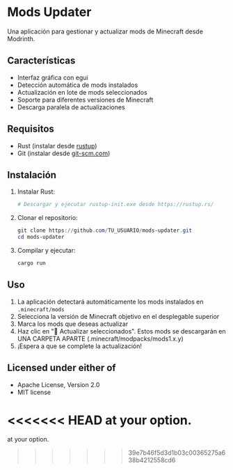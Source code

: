 # Mods Updater

Una aplicación para gestionar y actualizar mods de Minecraft desde Modrinth.

## Características

- Interfaz gráfica con egui
- Detección automática de mods instalados
- Actualización en lote de mods seleccionados
- Soporte para diferentes versiones de Minecraft
- Descarga paralela de actualizaciones

## Requisitos

- Rust (instalar desde [rustup](https://rustup.rs/))
- Git (instalar desde [git-scm.com](https://git-scm.com/download/win))

## Instalación

1. Instalar Rust:
   ```powershell
   # Descargar y ejecutar rustup-init.exe desde https://rustup.rs/
   ```

2. Clonar el repositorio:
   ```powershell
   git clone https://github.com/TU_USUARIO/mods-updater.git
   cd mods-updater
   ```

3. Compilar y ejecutar:
   ```powershell
   cargo run
   ```

## Uso

1. La aplicación detectará automáticamente los mods instalados en `.minecraft/mods`
2. Selecciona la versión de Minecraft objetivo en el desplegable superior
3. Marca los mods que deseas actualizar
4. Haz clic en "💾 Actualizar seleccionados". Estos mods se descargarán en UNA CARPETA APARTE (.minecraft/modpacks/mods1.x.y)
5. ¡Espera a que se complete la actualización!

## Licensed under either of

- Apache License, Version 2.0
- MIT license

<<<<<<< HEAD
at your option.
=======
at your option.
>>>>>>> 39e7b46f5d3d1b03c00365275a638b4212558cd6

